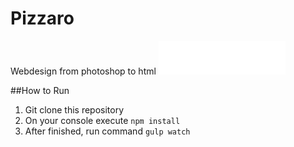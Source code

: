 # Pizzaro
Webdesign from photoshop to html
![pizarro](https://github.com/estebanfloresf/pizzaro/blob/master/app/img/pizzaro-logo.png "Pizarro")

##How to Run

1. Git clone this repository
2. On your console execute `npm install`
3. After finished, run command `gulp watch`
